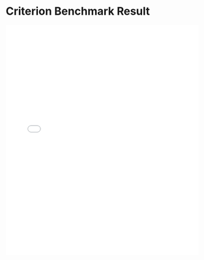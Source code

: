 # Criterion Benchmark Result
<iframe src="criterion/report/index.html" width="100%" height="600px" frameborder="0"></iframe>

